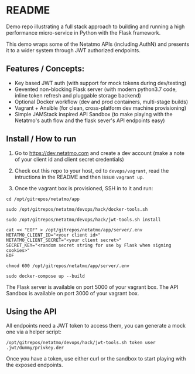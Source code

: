 # README

Demo repo illustrating a full stack approach to building and running a high
performance micro-service in Python with the Flask framework.

This demo wraps some of the Netatmo APIs (including AuthN) and presents it to
a wider system through JWT authorized endpoints.

## Features / Concepts:

- Key based JWT auth (with support for mock tokens during dev/testing)
- Gevented non-blocking Flask server (with modern python3.7 code, inline
  token refresh and pluggable storage backend)
- Optional Docker workflow (dev and prod containers, multi-stage builds)
- Vagrant + Ansible (for clean, cross-platform dev machine provisioning)
- Simple JAMStack inspired API Sandbox (to make playing with the Netatmo's
  auth flow and the flask sever's API endpoints easy)

## Install / How to run

1. Go to https://dev.netatmo.com and create a dev account (make a note of
  your client id and client secret credentials)

2. Check out this repo to your host, cd to `devops/vagrant`, read the
intructions in the README and then issue `vagrant up`.

3. Once the vagrant box is provisioned, SSH in to it and run:

```
cd /opt/gitrepos/netatmo/app

sudo /opt/gitrepos/netatmo/devops/hack/docker-tools.sh

sudo /opt/gitrepos/netatmo/devops/hack/jwt-tools.sh install

cat << "EOF" > /opt/gitrepos/netatmo/app/server/.env
NETATMO_CLIENT_ID="<your client id>"
NETATMO_CLIENT_SECRET="<your client secret>"
SECRET_KEY="<random secret string for use by Flask when signing cookies>"
EOF

chmod 600 /opt/gitrepos/netatmo/app/server/.env

sudo docker-compose up --build
```

The Flask server is available on port 5000 of your vagrant box.
The API Sandbox is available on port 3000 of your vagrant box.

## Using the API

All endpoints need a JWT token to access them, you can generate a mock
one via a helper script:

`/opt/gitrepos/netatmo/devops/hack/jwt-tools.sh token user .jwt/dummy/privkey.der`

Once you have a token, use either curl or the sandbox to start playing with the
exposed endpoints.
